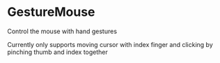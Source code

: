 # GestureMouse

Control the mouse with hand gestures

Currently only supports moving cursor with index finger and clicking by pinching thumb and index together